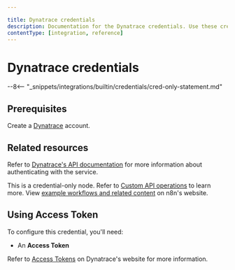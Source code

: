 ```yaml
---

title: Dynatrace credentials
description: Documentation for the Dynatrace credentials. Use these credentials to authenticate Dynatrace in n8n, a workflow automation platform.
contentType: [integration, reference]
---
```

# Dynatrace credentials

--8<-- "_snippets/integrations/builtin/credentials/cred-only-statement.md"

## Prerequisites

Create a [Dynatrace](https://www.dynatrace.com/signup/) account.

## Related resources

Refer to [Dynatrace's API documentation](https://docs.dynatrace.com/docs/dynatrace-api) for more information about authenticating with the service.

This is a credential-only node. Refer to [Custom API operations](/integrations/custom-operations.md) to learn more. View [example workflows and related content](https://n8n.io/integrations/dynatrace-api/) on n8n's website.


## Using Access Token

To configure this credential, you'll need:

- An **Access Token**
	
Refer to [Access Tokens](https://docs.dynatrace.com/docs/manage/identity-access-management/access-tokens-and-oauth-clients/access-tokens) on Dynatrace's website for more information.
